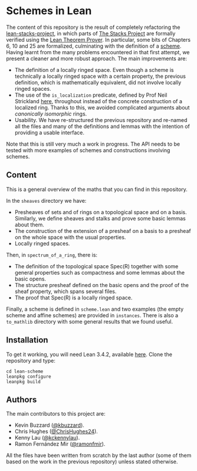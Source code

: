 # Schemes in Lean

The content of this repository is the result of completely refactoring the [lean-stacks-project](https://github.com/kbuzzard/lean-stacks-project), in which parts of [The Stacks Project](https://stacks.math.columbia.edu/) are formally verified using the [Lean Theorem Prover](https://leanprover.github.io/). In particular, some bits of Chapters 6, 10 and 25 are formalized, culminating with the definition of a [scheme](https://stacks.math.columbia.edu/tag/01II). Having learnt from the many problems encountered in that first attempt, we present a cleaner and more robust approach. The main improvements are:

* The definition of a locally ringed space. Even though a scheme is technically a locally ringed space with a certain property, the previous definition, which is mathematically equivalent, did not involve locally ringed spaces.
* The use of the `is_localization` predicate, defined by Prof Neil Strickland [here](https://github.com/NeilStrickland/lean_comm_alg/blob/master/src/localization.lean), throughout instead of the concrete construction of a localized ring. Thanks to this, we avoided complicated arguments about *canonically isomorphic* rings.
* Usability. We have re-structured the previous repository and re-named all the files and many of the definitions and lemmas with the intention of providing a usable interface.

Note that this is still very much a work in progress. The API needs to be tested with more examples of schemes and constructions involving schemes.

## Content

This is a general overview of the maths that you can find in this repository.

In the `sheaves` directory we have:
* Presheaves of sets and of rings on a topological space and on a basis. Similarly, we define sheaves and stalks and prove some basic lemmas about them.
* The construction of the extension of a presheaf on a basis to a presheaf on the whole space with the usual properties.
* Locally ringed spaces.

Then, in `spectrum_of_a_ring`, there is:
* The definition of the topological space Spec(R) together with some general properties such as compactness and some lemmas about the basic opens.
* The structure presheaf defined on the basic opens and the proof of the sheaf property, which spans several files.
* The proof that Spec(R) is a locally ringed space.

Finally, a scheme is defined in `scheme.lean` and two examples (the empty scheme and affine schemes) are provided in `instances`. There is also a `to_mathlib` directory with some general results that we found useful. 

## Installation

To get it working, you will need Lean 3.4.2, available [here](https://github.com/leanprover/lean/releases/tag/v3.4.2). Clone the repository and type:

```
cd lean-scheme
leanpkg configure
leanpkg build
```

## Authors

The main contributors to this project are:

* Kevin Buzzard ([@kbuzzard](https://github.com/kbuzzard)).
* Chris Hughes ([@ChrisHughes24](https://github.com/ChrisHughes24)).
* Kenny Lau ([@kckennylau](https://github.com/kckennylau)).
* Ramon Fernández Mir ([@ramonfmir](https://github.com/ramonfmir)).

All the files have been written from scratch by the last author (some of them based on the work in the previous repository) unless stated otherwise.
